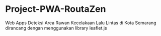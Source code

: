 # Project-PWA-RoutaZen
Web Apps Deteksi Area Rawan Kecelakaan Lalu Lintas di Kota Semarang
dirancang dengan menggunakan library leaflet.js
